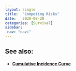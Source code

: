 ```yaml
---
layout: single
title:  "Competing Risks"
date:   2020-08-29
categories: [Survival]
sidebar: 
 nav: "navi"
---
```


<object data="/assets/eventtimes/Competing Risks.pdf" type="application/pdf" width="100%" height="100%">
</object>

<h2> See also: </h2>
<h4>
	<ul>
		<li><a href="cumulative-incidence-curve"> Cumulative Incidence Curve </a></li>
	</ul>
	<br>
</h4>